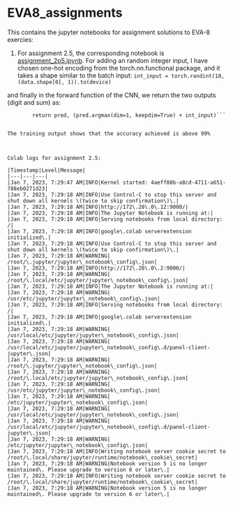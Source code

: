 # EVA8_assignments

This contains the jupyter notebooks for assignment solutions to EVA-8 exercies:

1. For assignment 2.5, the corresponding notebook is [assignment_2p5.ipynb](https://github.com/raghuch/EVA8_assignments/blob/main/assignment_2p5.ipynb). For adding an random integer input, I have chosen one-hot encoding from the torch.nn.functional package, and it takes a shape similar to the batch input:
```int_input = torch.randint(10, (data.shape[0], 1)).to(device)```

and finally in the forward function of the CNN, we return the two outputs (digit and sum) as:

``` pred = F.log_softmax(x)
        return pred, (pred.argmax(dim=1, keepdim=True) + int_input)```
        

The training output shows that the accuracy achieved is above 99%



Colab logs for assignment 2.5:

|Timestamp|Level|Message|
|---|---|---|
|Jan 7, 2023, 7:29:47 AM|INFO|Kernel started: 4aeff88b-a8cd-4711-a651-788eb0271d23|
|Jan 7, 2023, 7:29:18 AM|INFO|Use Control-C to stop this server and shut down all kernels \(twice to skip confirmation\)\.|
|Jan 7, 2023, 7:29:18 AM|INFO|http://172\.28\.0\.12:9000/|
|Jan 7, 2023, 7:29:18 AM|INFO|The Jupyter Notebook is running at:|
|Jan 7, 2023, 7:29:18 AM|INFO|Serving notebooks from local directory: /|
|Jan 7, 2023, 7:29:18 AM|INFO|google\.colab serverextension initialized\.|
|Jan 7, 2023, 7:29:18 AM|INFO|Use Control-C to stop this server and shut down all kernels \(twice to skip confirmation\)\.|
|Jan 7, 2023, 7:29:18 AM|WARNING|    	/root/\.jupyter/jupyter\_notebook\_config\.json|
|Jan 7, 2023, 7:29:18 AM|INFO|http://172\.28\.0\.2:9000/|
|Jan 7, 2023, 7:29:18 AM|WARNING|    	/root/\.local/etc/jupyter/jupyter\_notebook\_config\.json|
|Jan 7, 2023, 7:29:18 AM|INFO|The Jupyter Notebook is running at:|
|Jan 7, 2023, 7:29:18 AM|WARNING|    	/usr/etc/jupyter/jupyter\_notebook\_config\.json|
|Jan 7, 2023, 7:29:18 AM|INFO|Serving notebooks from local directory: /|
|Jan 7, 2023, 7:29:18 AM|INFO|google\.colab serverextension initialized\.|
|Jan 7, 2023, 7:29:18 AM|WARNING|    	/usr/local/etc/jupyter/jupyter\_notebook\_config\.json|
|Jan 7, 2023, 7:29:18 AM|WARNING|    	/usr/local/etc/jupyter/jupyter\_notebook\_config\.d/panel-client-jupyter\.json|
|Jan 7, 2023, 7:29:18 AM|WARNING|    	/root/\.jupyter/jupyter\_notebook\_config\.json|
|Jan 7, 2023, 7:29:18 AM|WARNING|    	/root/\.local/etc/jupyter/jupyter\_notebook\_config\.json|
|Jan 7, 2023, 7:29:18 AM|WARNING|    	/usr/etc/jupyter/jupyter\_notebook\_config\.json|
|Jan 7, 2023, 7:29:18 AM|WARNING|    	/etc/jupyter/jupyter\_notebook\_config\.json|
|Jan 7, 2023, 7:29:18 AM|WARNING|    	/usr/local/etc/jupyter/jupyter\_notebook\_config\.json|
|Jan 7, 2023, 7:29:18 AM|WARNING|    	/usr/local/etc/jupyter/jupyter\_notebook\_config\.d/panel-client-jupyter\.json|
|Jan 7, 2023, 7:29:18 AM|WARNING|    	/etc/jupyter/jupyter\_notebook\_config\.json|
|Jan 7, 2023, 7:29:18 AM|INFO|Writing notebook server cookie secret to /root/\.local/share/jupyter/runtime/notebook\_cookie\_secret|
|Jan 7, 2023, 7:29:18 AM|WARNING|Notebook version 5 is no longer maintained\. Please upgrade to version 6 or later\.|
|Jan 7, 2023, 7:29:18 AM|INFO|Writing notebook server cookie secret to /root/\.local/share/jupyter/runtime/notebook\_cookie\_secret|
|Jan 7, 2023, 7:29:18 AM|WARNING|Notebook version 5 is no longer maintained\. Please upgrade to version 6 or later\.|
